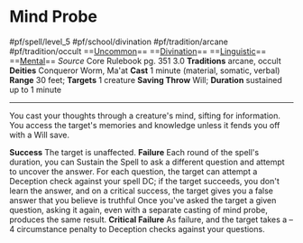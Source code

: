 # Mind Probe
#pf/spell/level_5 #pf/school/divination #pf/tradition/arcane #pf/tradition/occult
==[Uncommon](../../../Traits/Uncommon.md)== ==[Divination](../../../Traits/Divination.md)== ==[Linguistic](../../../Traits/Linguistic.md)== ==[Mental](../../../Traits/Mental.md)==
*Source* Core Rulebook pg. 351 3.0
**Traditions** arcane, occult
**Deities** Conqueror Worm, Ma'at
**Cast** 1 minute (material, somatic, verbal)
**Range** 30 feet; **Targets** 1 creature
**Saving Throw** Will; **Duration** sustained up to 1 minute

---
You cast your thoughts through a creature's mind, sifting for information. You access the target's memories and knowledge unless it fends you off with a Will save.

**Success** The target is unaffected.
**Failure** Each round of the spell's duration, you can Sustain the Spell to ask a different question and attempt to uncover the answer. For each question, the target can attempt a Deception check against your spell DC; if the target succeeds, you don't learn the answer, and on a critical success, the target gives you a false answer that you believe is truthful Once you've asked the target a given question, asking it again, even with a separate casting of mind probe, produces the same result.
**Critical Failure** As failure, and the target takes a –4 circumstance penalty to Deception checks against your questions.